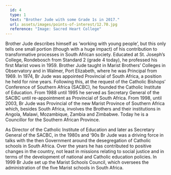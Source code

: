 ```yaml
---
  id: 4
  type: 1
  text: "Brother Jude with some Grade 1s in 2017."
  url: assets/images/points-of-interest/12.70.jpg
  reference: "Image: Sacred Heart College"
---
```

Brother Jude describes himself as ‘working with young people’, but this only tells one small portion (though with a huge impact) of his contribution to transformative processes in South African society. Educated at St. Joseph’s College, Rondebosch from Standard 2 (grade 4 today), he professed his first Marist vows in 1959. Brother Jude taught in Marist Brothers’ Colleges in Observatory and in Walmer, Port Elizabeth, where he was Principal from 1969. In 1974, Br Jude was appointed Provincial of South Africa, a position he held for nine years. Following this, at the request of the Catholic Bishops’ Conference of Southern Africa (SACBC), he founded the Catholic Institute of Education. From 1988 until 1995 he served as Secretary General of the SACBC until re-appointment as Provincial of South Africa. From 1998, until 2003, Br Jude was Provincial of the new Marist Province of Southern Africa which, besides South Africa, involves the Brothers and their institutions in Angola, Malawi, Mozambique, Zambia and Zimbabwe. Today he is a Councillor for the Southern African Province. 

As Director of the Catholic Institute of Education and later as Secretary General of the SACBC, in the 1980s and ‘90s Br Jude was a driving force in talks with the then Government around the desegregation of Catholic schools in South Africa. Over the years he has contributed to positive changes in the country, not least in missions relating to social justice and in terms of the development of national and Catholic education policies. In 1999 Br Jude set up the Marist Schools Council, which oversees the administration of the five Marist schools in South Africa.  